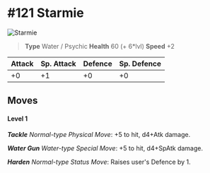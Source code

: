 # #121 Starmie


![Starmie](https://img.pokemondb.net/sprites/home/normal/1x/starmie.png)

> **Type** Water / Psychic
> **Health** 60 (+ 6\*lvl)
> **Speed** +2

| Attack | Sp. Attack | Defence | Sp. Defence |
| ------ | ---------- | ------- | ----------- |
| +0 | +1 | +0 | +0 |

## Moves
#### Level 1

***Tackle** Normal-type Physical Move*: +5 to hit, d4+Atk damage. 

***Water Gun** Water-type Special Move*: +5 to hit, d4+SpAtk damage. 

***Harden** Normal-type Status Move*: Raises user's Defence by 1.

